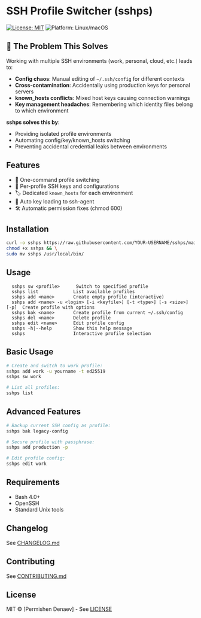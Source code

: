 # SSH Profile Switcher (sshps)

[![License: MIT](https://img.shields.io/badge/License-MIT-yellow.svg)](https://opensource.org/licenses/MIT)
![Platform: Linux/macOS](https://img.shields.io/badge/Platform-Linux%20%7C%20macOS-lightgrey)

## 🚀 The Problem This Solves

Working with multiple SSH environments (work, personal, cloud, etc.) leads to:
- **Config chaos**: Manual editing of `~/.ssh/config` for different contexts
- **Cross-contamination**: Accidentally using production keys for personal servers
- **known_hosts conflicts**: Mixed host keys causing connection warnings
- **Key management headaches**: Remembering which identity files belong to which environment

**sshps solves this by**:
- Providing isolated profile environments
- Automating config/key/known_hosts switching
- Preventing accidental credential leaks between environments

## Features
- 🔄 One-command profile switching
- 🔐 Per-profile SSH keys and configurations
- 🏷 Dedicated `known_hosts` for each environment
- 🤖 Auto key loading to ssh-agent
- 🛠 Automatic permission fixes (chmod 600)

## Installation
```bash
curl -o sshps https://raw.githubusercontent.com/YOUR-USERNAME/sshps/main/sshps.sh && \
chmod +x sshps && \
sudo mv sshps /usr/local/bin/
```

## Usage
```
  sshps sw <profile>      Switch to specified profile
  sshps list             List available profiles
  sshps add <name>       Create empty profile (interactive)
  sshps add <name> -u <login> [-i <keyfile>] [-t <type>] [-s <size>] [-p]  Create profile with options
  sshps bak <name>       Create profile from current ~/.ssh/config
  sshps del <name>       Delete profile
  sshps edit <name>      Edit profile config
  sshps -h|--help        Show this help message
  sshps                  Interactive profile selection
```


## Basic Usage
```bash
# Create and switch to work profile:
sshps add work -u yourname -t ed25519
sshps sw work

# List all profiles:
sshps list
```

## Advanced Features
```bash
# Backup current SSH config as profile:
sshps bak legacy-config

# Secure profile with passphrase:
sshps add production -p

# Edit profile config:
sshps edit work
```

## Requirements
- Bash 4.0+
- OpenSSH
- Standard Unix tools

## Changelog

See [CHANGELOG.md](CHANGELOG.md)

## Contributing

See [CONTRIBUTING.md](CONTRIBUTING.md)

## License
MIT © [Permishen Denaev] - See [LICENSE](LICENSE)
